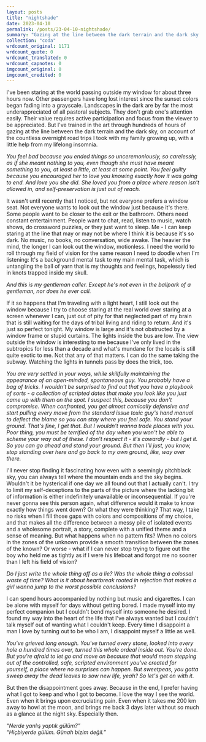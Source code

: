 ```yaml
---
layout: posts
title: "nightshade"
date: 2023-04-10
permalink: /posts/23-04-10-nightshade/
summary: "Gazing at the line between the dark terrain and the dark sky."
collection: "coda"
wrdcount_original: 1171
wrdcount_quote: 0
wrdcount_translated: 0
wrdcount_capnotes: 0
imgcount_original: 0
imgcount_credited: 0
---
```

I've been staring at the world passing outside my window for about three hours now. Other passengers have long lost interest since the sunset colors began fading into a grayscale. Landscapes in the dark are by far the most underappreciated of all pastoral subjects. They don't grab one's attention easily. Their value requires active participation and focus from the viewer to be appreciated. But I've trained in the art through hundreds of hours of gazing at the line between the dark terrain and the dark sky, on account of the countless overnight road trips I took with my family growing up, with a little help from my lifelong insomnia.

<div class="left-line">
<em>You feel bad because you ended things so unceremoniously, so carelessly, as if she meant nothing to you, even though she must have meant something to you, at least a little, at least at some point. You feel guilty because you encouraged her to love you knowing exactly how it was going to end. And love you she did. She loved you from a place where reason isn't allowed in, and self-preservation is just out of reach.</em>
</div>

It wasn't until recently that I noticed, but not everyone prefers a window seat. Not everyone wants to look out the window just because it's there. Some people want to be closer to the exit or the bathroom. Others need constant entertainment. People want to chat, read, listen to music, watch shows, do crossword puzzles, or they just want to sleep. Me - I can keep staring at the line that may or may not be where I think it is because it's so dark. No music, no books, no conversation, wide awake. The heavier the mind, the longer I can look out the window, motionless. I need the world to roll through my field of vision for the same reason I need to doodle when I'm listening: It's a background mental task to my main mental task, which is untangling the ball of yarn that is my thoughts and feelings, hopelessly tied in knots trapped inside my skull.

<div class="left-line">
<em>And this is my gentleman caller. Except he's not even in the ballpark of a gentleman, nor does he ever call.</em>
</div>

If it so happens that I'm traveling with a light heart, I still look out the window because I try to choose staring at the real world over staring at a screen whenever I can, just out of pity for that neglected part of my brain that is still waiting for the days of tribal living and riding to return. And it's just so perfect tonight. My window is large and it's not obstructed by a window frame or stupid curtains. The lights inside the bus are low. The view outside the window is interesting to me because I've only lived in the subtropics for less than a decade and what's mundane for the locals is still quite exotic to me. Not that any of that matters. I can do the same taking the subway. Watching the lights in tunnels pass by does the trick, too.

<div class="left-line">
<em>You are very settled in your ways, while skillfully maintaining the appearance of an open-minded, spontaneous guy. You probably have a bag of tricks. I wouldn't be surprised to find out that you have a playbook of sorts - a collection of scripted dates that make you look like you just came up with them on the spot. I suspect this, because you don't compromise. When confronted, you get almost comically defensive and start pulling every move from the standard issue toxic guy's hand manual to deflect the blame so you can stay where you feel safe. You stand your ground. That's fine, I get that. But I wouldn't wanna trade places with you. Poor thing, you must be terrified of the day when you won't be able to scheme your way out of these. I don't respect it - it's cowardly - but I get it. So you can go ahead and stand your ground. But then I'll just, you know, stop standing over here and go back to my own ground, like, way over there.</em>
</div>

I'll never stop finding it fascinating how even with a seemingly pitchblack sky, you can always tell where the mountain ends and the sky begins. Wouldn't it be hysterical if one day we all found out that I actually can't. I try to limit my self-deceptions to the parts of the picture where the lacking bit of information is either indefinitely unavailable or inconsequential. If you're never gonna see this person again, what difference would it make to know exactly how things went down? Or what they were thinking? That way, I take no risks when I fill those gaps with colors and compositions of my choice, and that makes all the difference between a messy pile of isolated events and a wholesome portrait, a story, complete with a unified theme and a sense of meaning. But what happens when no pattern fits? When no colors in the zones of the unknown provide a smooth transition between the zones of the known? Or worse - what if I can never stop trying to figure out the boy who held me as tightly as if I were his lifeboat and forgot me no sooner than I left his field of vision?

<div class="left-line">
<em>Do I just write the whole thing off as a lie? Was the whole thing a colossal waste of time? What is it about heartbreak rooted in rejection that makes a girl wanna jump to the worst possible conclusions?</em>
</div>

I can spend hours accompanied by nothing but music and cigarettes. I can be alone with myself for days without getting bored. I made myself into my perfect companion but I couldn't bend myself into someone he desired. I found my way into the heart of the life that I've always wanted but I couldn't talk myself out of wanting what I couldn't keep. Every time I disappoint a man I love by turning out to be who I am, I disappoint myself a little as well.

<div class="left-line">
<em>You've grieved long enough. You've turned every stone, looked into every hole a hundred times over, turned this whole ordeal inside out. You're done. But you're afraid to let go and move on because that would mean stepping out of the controlled, safe, scripted environment you've created for yourself, a place where no surprises can happen. But sweetpeas, you gotta sweep away the dead leaves to sow new life, yeah? So let's get on with it.</em>
</div>

But then the disappointment goes away. Because in the end, I prefer having what I got to keep and who I got to become. I love the way I see the world. Even when it brings upon excruciating pain. Even when it takes me 200 km away to howl at the moon, and brings me back 3 days later without so much as a glance at the night sky. Especially then.

<div class="left-line">
<em>“Nerde yanlış yaptık gülüm?”<br>
“Hiçbiyerde gülüm. Günah bizim değil.”</em>
</div>
